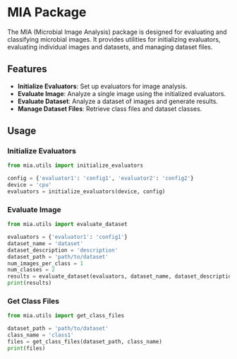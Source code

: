 # MIA Package

The MIA (Microbial Image Analysis) package is designed for evaluating and classifying microbial images. It provides utilities for initializing evaluators, evaluating individual images and datasets, and managing dataset files.

## Features

- **Initialize Evaluators**: Set up evaluators for image analysis.
- **Evaluate Image**: Analyze a single image using the initialized evaluators.
- **Evaluate Dataset**: Analyze a dataset of images and generate results.
- **Manage Dataset Files**: Retrieve class files and dataset classes.


## Usage
### Initialize Evaluators
```python   
from mia.utils import initialize_evaluators

config = {'evaluator1': 'config1', 'evaluator2': 'config2'}
device = 'cpu'
evaluators = initialize_evaluators(device, config)
```

### Evaluate Image
```python   
from mia.utils import evaluate_dataset

evaluators = {'evaluator1': 'config1'}
dataset_name = 'dataset'
dataset_description = 'description'
dataset_path = 'path/to/dataset'
num_images_per_class = 1
num_classes = 2
results = evaluate_dataset(evaluators, dataset_name, dataset_description, dataset_path, num_images_per_class, num_classes)
print(results)
```

### Get Class Files
```python   
from mia.utils import get_class_files

dataset_path = 'path/to/dataset'
class_name = 'class1'
files = get_class_files(dataset_path, class_name)
print(files)
```



